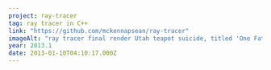 ```yaml
---
project: ray-tracer
tag: ray tracer in C++
link: "https://github.com/mckennapsean/ray-tracer"
imageAlt: "ray tracer final render Utah teapot suicide, titled 'One Fateful Night'"
year: 2013.1
date: 2013-01-10T04:10:17.000Z
---
```

